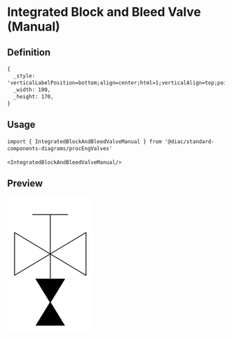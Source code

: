 # Integrated Block and Bleed Valve (Manual)

## Definition

```
{
  _style: 'verticalLabelPosition=bottom;align=center;html=1;verticalAlign=top;pointerEvents=1;dashed=0;shape=mxgraph.pid2valves.blockBleedValve;actuator=man',
  _width: 100,
  _height: 170,
}
```

## Usage

```
import { IntegratedBlockAndBleedValveManual } from '@diac/standard-components-diagrams/procEngValves'

<IntegratedBlockAndBleedValveManual/>
```

## Preview

<img src="./integrated-block-and-bleed-valve-manual.png" width="200"/>
